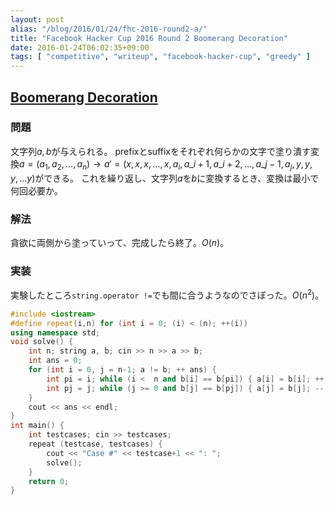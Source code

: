 ```yaml
---
layout: post
alias: "/blog/2016/01/24/fhc-2016-round2-a/"
title: "Facebook Hacker Cup 2016 Round 2 Boomerang Decoration"
date: 2016-01-24T06:02:35+09:00
tags: [ "competitive", "writeup", "facebook-hacker-cup", "greedy" ]
---
```


## [Boomerang Decoration](https://www.facebook.com/hackercup/problem/424794494381569/)

### 問題

文字列$a,b$が与えられる。
prefixとsuffixをそれぞれ何らかの文字で塗り潰す変換$a = (a_1, a_2, \dots, a_n) \to a' = (x, x, x, \dots, x, a_i, a\_{i+1}, a\_{i+2}, \dots, a\_{j-1}, a_j, y, y, y, \dots y)$ができる。
これを繰り返し、文字列$a$を$b$に変換するとき、変換は最小で何回必要か。

### 解法

貪欲に両側から塗っていって、完成したら終了。$O(n)$。

### 実装

実験したところ`string.operator !=`でも間に合うようなのでさぼった。$O(n^2)$。

``` c++
#include <iostream>
#define repeat(i,n) for (int i = 0; (i) < (n); ++(i))
using namespace std;
void solve() {
    int n; string a, b; cin >> n >> a >> b;
    int ans = 0;
    for (int i = 0, j = n-1; a != b; ++ ans) {
        int pi = i; while (i <  n and b[i] == b[pi]) { a[i] = b[i]; ++ i; }
        int pj = j; while (j >= 0 and b[j] == b[pj]) { a[j] = b[j]; -- j; }
    }
    cout << ans << endl;
}
int main() {
    int testcases; cin >> testcases;
    repeat (testcase, testcases) {
        cout << "Case #" << testcase+1 << ": ";
        solve();
    }
    return 0;
}
```
